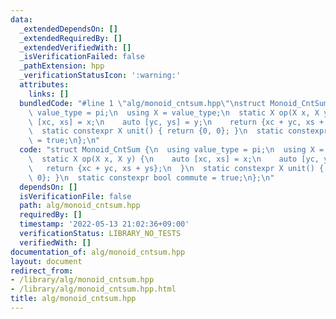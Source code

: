 ```yaml
---
data:
  _extendedDependsOn: []
  _extendedRequiredBy: []
  _extendedVerifiedWith: []
  _isVerificationFailed: false
  _pathExtension: hpp
  _verificationStatusIcon: ':warning:'
  attributes:
    links: []
  bundledCode: "#line 1 \"alg/monoid_cntsum.hpp\"\nstruct Monoid_CntSum {\n  using\
    \ value_type = pi;\n  using X = value_type;\n  static X op(X x, X y) {\n    auto\
    \ [xc, xs] = x;\n    auto [yc, ys] = y;\n    return {xc + yc, xs + ys};\n  }\n\
    \  static constexpr X unit() { return {0, 0}; }\n  static constexpr bool commute\
    \ = true;\n};\n"
  code: "struct Monoid_CntSum {\n  using value_type = pi;\n  using X = value_type;\n\
    \  static X op(X x, X y) {\n    auto [xc, xs] = x;\n    auto [yc, ys] = y;\n \
    \   return {xc + yc, xs + ys};\n  }\n  static constexpr X unit() { return {0,\
    \ 0}; }\n  static constexpr bool commute = true;\n};\n"
  dependsOn: []
  isVerificationFile: false
  path: alg/monoid_cntsum.hpp
  requiredBy: []
  timestamp: '2022-05-13 21:02:36+09:00'
  verificationStatus: LIBRARY_NO_TESTS
  verifiedWith: []
documentation_of: alg/monoid_cntsum.hpp
layout: document
redirect_from:
- /library/alg/monoid_cntsum.hpp
- /library/alg/monoid_cntsum.hpp.html
title: alg/monoid_cntsum.hpp
---
```

